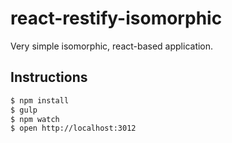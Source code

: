# react-restify-isomorphic

Very simple isomorphic, react-based application.

## Instructions

```bash
$ npm install
$ gulp
$ npm watch
$ open http://localhost:3012
```


